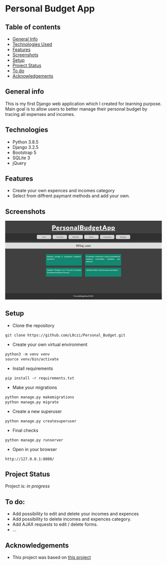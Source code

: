 # Personal Budget App

## Table of contents
* [General Info](#general-information)
* [Technologies Used](#technologies-used)
* [Features](#features)
* [Screenshots](#screenshots)
* [Setup](#setup)
* [Project Status](#project-status)
* [To do](#to-do)
* [Acknowledgements](#acknowledgements)


## General info
This is my first Django web application which I created for learning purpose.
Main goal is to allow users to better manage their personal budget by tracing all expenses and incomes. 

## Technologies
- Python 3.8.5
- Django 3.2.5
- Bootstrap 5
- SQLite 3
- jQuery

## Features
- Create your own expences and incomes category
- Select from diffrent paymant methods and add your own.

## Screenshots
![Example screenshot](./img/screen.png)

## Setup
- Clone the repository 
```
git clone https://github.com/L0czi/Personal_Budget.git
```

- Create your own virtual environment
```
python3 -m venv venv
source venv/bin/activate
```

- Install requirements
```
pip install -r requirements.txt
```

- Make your migrations
```
python manage.py makemigrations
python manage.py migrate
```

- Create a new superuser
```
python manage.py createsuperuser
```

- Final checks
```
python manage.py runserver
```
- Open in your browser
```
http://127.0.0.1:8000/
```

## Project Status
Project is:  _in progress_ 

## To do:
- Add possibility to edit and delete your incomes and expences
- Add possibility to delete incomes and expences category.
- Add AJAX requests to edit / delete forms.
- ...

## Acknowledgements
- This project was based on [this project](https://www.youtube.com/watch?v=HAiIemkzTh4)
